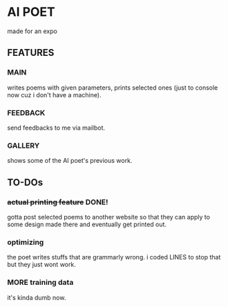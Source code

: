 # AI POET
made for an expo

## FEATURES

### MAIN
writes poems with given parameters, prints selected ones (just to console now cuz i don't have a machine).

### FEEDBACK
send feedbacks to me via mailbot.

### GALLERY
shows some of the AI poet's previous work.

## TO-DOs

### ~~actual printing feature~~   DONE!
gotta post selected poems to another website so that they can apply to some design made there and eventually get printed out.

### optimizing
the poet writes stuffs that are grammarly wrong. i coded LINES to stop that but they just wont work.

### MORE training data
it's kinda dumb now.

